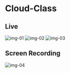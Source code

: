 # Cloud-Class
## Live
![img-01](https://oss.lamaro.cn/imgs/202305291158821.png)
![img-02](https://oss.lamaro.cn/imgs/202305291158281.png)
![img-03](https://oss.lamaro.cn/imgs/202305291158158.png)
## Screen Recording
![img-04](https://oss.lamaro.cn/imgs/202305291158867.png)
